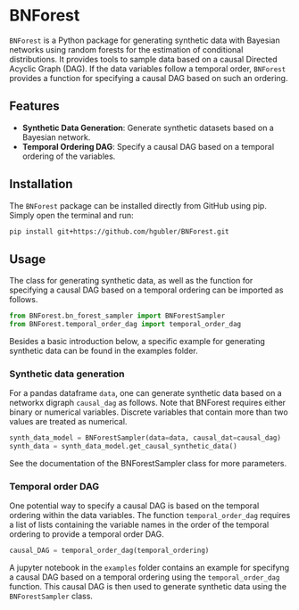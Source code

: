 # BNForest

`BNForest` is a Python package for generating synthetic data with Bayesian networks using random forests for the estimation of conditional distributions. It provides tools to sample data based on a causal Directed Acyclic Graph (DAG). If the data variables follow a temporal order, `BNForest` provides a function for specifying a causal DAG based on such an ordering.

## Features

- **Synthetic Data Generation**: Generate synthetic datasets based on a Bayesian network.
- **Temporal Ordering DAG**: Specify a causal DAG based on a temporal ordering of the variables.

## Installation

The `BNForest` package can be installed directly from GitHub using pip. Simply open the terminal and run:

```bash
pip install git+https://github.com/hgubler/BNForest.git
```

## Usage

The class for generating synthetic data, as well as the function for specifying a causal DAG based on a temporal ordering can be imported as follows.

```python
from BNForest.bn_forest_sampler import BNForestSampler
from BNForest.temporal_order_dag import temporal_order_dag
```

Besides a basic introduction below, a specific example for generating synthetic data can be found in the examples folder.

### Synthetic data generation

For a pandas dataframe `data`, one can generate synthetic data based on a networkx digraph `causal_dag` as follows. Note that BNForest requires either binary or numerical variables.  Discrete variables that contain more than two values are treated as numerical.

```python
synth_data_model = BNForestSampler(data=data, causal_dat=causal_dag)
synth_data = synth_data_model.get_causal_synthetic_data()
```
See the documentation of the BNForestSampler class for more parameters.

### Temporal order DAG

One potential way to specify a causal DAG is based on the temporal ordering within the data variables. The function `temporal_order_dag` requires a list of lists containing the variable names in the order of the temporal ordering to provide a temporal order DAG.

```python
causal_DAG = temporal_order_dag(temporal_ordering)
```

A jupyter notebook in the `examples` folder contains an example for specifyng a causal DAG based on a temporal ordering using the `temporal_order_dag` function. This causal DAG is then used to generate synthetic data using the `BNForestSampler` class.





